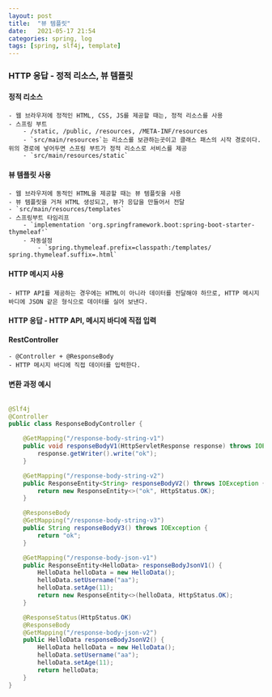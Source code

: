 ```yaml
---
layout: post
title:  "뷰 템플릿"
date:   2021-05-17 21:54
categories: spring, log
tags: [spring, slf4j, template]
---
```


### HTTP 응답 - 정적 리소스, 뷰 템플릿


#### 정적 리소스
    - 웹 브라우저에 정적인 HTML, CSS, JS를 제공할 때는, 정적 리소스를 사용
    - 스프링 부트
        - /static, /public, /resources, /META-INF/resources
        - `src/main/resources`는 리소스를 보관하는곳이고 클래스 패스의 시작 경로이다. 위의 경로에 넣어두면 스프링 부트가 정적 리소스로 서비스를 제공
        - `src/main/resources/static`

#### 뷰 템플릿 사용
    - 웹 브라우저에 동적인 HTML을 제공할 때는 뷰 템플릿을 사용
    - 뷰 템플릿을 거쳐 HTML 생성되고, 뷰가 응답을 만들어서 전달
    - `src/main/resources/templates`
    - 스프링부트 타임리프
        - `implementation 'org.springframework.boot:spring-boot-starter-thymeleaf'`
        - 자동설정
            - `spring.thymeleaf.prefix=classpath:/templates/ spring.thymeleaf.suffix=.html`

#### HTTP 메시지 사용
    - HTTP API를 제공하는 경우에는 HTML이 아니라 데이터를 전달해야 하므로, HTTP 메시지 바디에 JSON 같은 형식으로 데이터를 실어 보낸다.


#### HTTP 응답 - HTTP API, 메시지 바디에 직접 입력

#### RestController
    - @Controller + @ResponseBody
    - HTTP 메시지 바디에 직접 데이터를 입력한다.

#### 변환 과정 예시
```java

@Slf4j
@Controller
public class ResponseBodyController {

    @GetMapping("/response-body-string-v1")
    public void responseBodyV1(HttpServletResponse response) throws IOException {
        response.getWriter().write("ok");
    }

    @GetMapping("/response-body-string-v2")
    public ResponseEntity<String> responseBodyV2() throws IOException {
        return new ResponseEntity<>("ok", HttpStatus.OK);
    }

    @ResponseBody
    @GetMapping("/response-body-string-v3")
    public String responseBodyV3() throws IOException {
        return "ok";
    }

    @GetMapping("/response-body-json-v1")
    public ResponseEntity<HelloData> responseBodyJsonV1() {
        HelloData helloData = new HelloData();
        helloData.setUsername("aa");
        helloData.setAge(11);
        return new ResponseEntity<>(helloData, HttpStatus.OK);
    }

    @ResponseStatus(HttpStatus.OK)
    @ResponseBody
    @GetMapping("/response-body-json-v2")
    public HelloData responseBodyJsonV2() {
        HelloData helloData = new HelloData();
        helloData.setUsername("aa");
        helloData.setAge(11);
        return helloData;
    }
}

```
